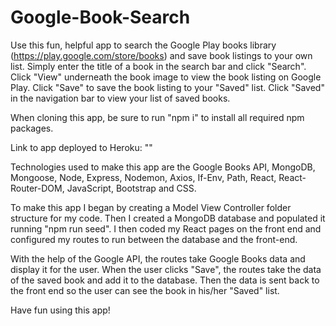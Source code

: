 # Google-Book-Search

Use this fun, helpful app to search the Google Play books library (https://play.google.com/store/books) and save book listings to your own list. Simply enter the title of a book in the search bar and click "Search". Click "View" underneath the book image to view the book listing on Google Play. Click "Save" to save the book listing to your "Saved" list. Click "Saved" in the navigation bar to view your list of saved books.

When cloning this app, be sure to run "npm i" to install all required npm packages.

Link to app deployed to Heroku: ""

Technologies used to make this app are the Google Books API, MongoDB, Mongoose, Node, Express, Nodemon, Axios, If-Env, Path, React, React-Router-DOM, JavaScript, Bootstrap and CSS. 

To make this app I began by creating a Model View Controller folder structure for my code. Then I created a MongoDB database and populated it running "npm run seed". I then coded my React pages on the front end and configured my routes to run between the database and the front-end. 

With the help of the Google API, the routes take Google Books data and display it for the user. When the user clicks "Save", the routes take the data of the saved book and add it to the database. Then the data is sent back to the front end so the user can see the book in his/her "Saved" list.

Have fun using this app!
